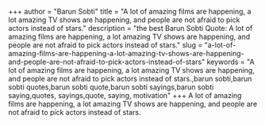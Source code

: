 +++
author = "Barun Sobti"
title = "A lot of amazing films are happening, a lot amazing TV shows are happening, and people are not afraid to pick actors instead of stars."
description = "the best Barun Sobti Quote: A lot of amazing films are happening, a lot amazing TV shows are happening, and people are not afraid to pick actors instead of stars."
slug = "a-lot-of-amazing-films-are-happening-a-lot-amazing-tv-shows-are-happening-and-people-are-not-afraid-to-pick-actors-instead-of-stars"
keywords = "A lot of amazing films are happening, a lot amazing TV shows are happening, and people are not afraid to pick actors instead of stars.,barun sobti,barun sobti quotes,barun sobti quote,barun sobti sayings,barun sobti saying,quotes, sayings,quote, saying, motivation"
+++
A lot of amazing films are happening, a lot amazing TV shows are happening, and people are not afraid to pick actors instead of stars.

